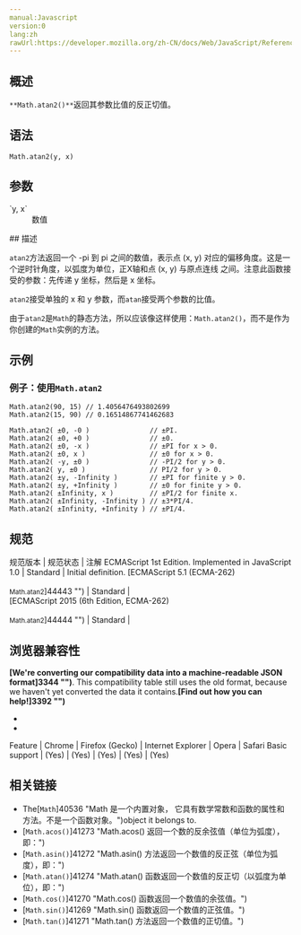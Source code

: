 ```yaml
---
manual:Javascript
version:0
lang:zh
rawUrl:https://developer.mozilla.org/zh-CN/docs/Web/JavaScript/Reference/Global_Objects/Math/atan2
---
```






## 概述<a name="Summary"></a>


`**Math.atan2()**`返回其参数比值的反正切值。


## 语法<a name="Syntax"></a>

```
Math.atan2(y, x) 
```

## 参数<a name="Parameters"></a>
<dl><dt id=''>`y, x`</dt><dd>数值</dd></dl>
## 描述<a name="Description"></a>


`atan2`方法返回一个 -pi 到 pi 之间的数值，表示点 (x, y) 对应的偏移角度。这是一个逆时针角度，以弧度为单位，正X轴和点 (x, y) 与原点连线 之间。注意此函数接受的参数：先传递 y 坐标，然后是 x 坐标。



`atan2`接受单独的 x 和 y 参数，而`atan`接受两个参数的比值。



由于`atan2`是`Math`的静态方法，所以应该像这样使用：`Math.atan2()`，而不是作为你创建的`Math`实例的方法。


## 示例<a name="Examples"></a>

### 例子：使用`Math.atan2`<a name="Example:_Using_Math.atan2"></a>

```
Math.atan2(90, 15) // 1.4056476493802699
Math.atan2(15, 90) // 0.16514867741462683

Math.atan2( ±0, -0 )               // ±PI.
Math.atan2( ±0, +0 )               // ±0.
Math.atan2( ±0, -x )               // ±PI for x > 0.
Math.atan2( ±0, x )                // ±0 for x > 0.
Math.atan2( -y, ±0 )               // -PI/2 for y > 0.
Math.atan2( y, ±0 )                // PI/2 for y > 0.
Math.atan2( ±y, -Infinity )        // ±PI for finite y > 0.
Math.atan2( ±y, +Infinity )        // ±0 for finite y > 0.
Math.atan2( ±Infinity, x )         // ±PI/2 for finite x.
Math.atan2( ±Infinity, -Infinity ) // ±3*PI/4.
Math.atan2( ±Infinity, +Infinity ) // ±PI/4.

```

## 规范<a name="规范"></a>

规范版本 | 规范状态 | 注解 
ECMAScript 1st Edition. Implemented in JavaScript 1.0 | Standard | Initial definition. 
[ECMAScript 5.1 (ECMA-262)<br></br><small>Math.atan2</small>]44443 "") | Standard |  
[ECMAScript 2015 (6th Edition, ECMA-262)<br></br><small>Math.atan2</small>]44444 "") | Standard |  


## 浏览器兼容性<a name="浏览器兼容性"></a>


**[We&#39;re converting our compatibility data into a machine-readable JSON format]3344 "")**. This compatibility table still uses the old format, because we haven&#39;t yet converted the data it contains.**[Find out how you can help!]3392 "")**


* 
* 

Feature | Chrome | Firefox (Gecko) | Internet Explorer | Opera | Safari 
Basic support | (Yes) | (Yes) | (Yes) | (Yes) | (Yes) 




## 相关链接<a name="See_also"></a>

* The[`Math`]40536 "Math 是一个内置对象， 它具有数学常数和函数的属性和方法。不是一个函数对象。")object it belongs to.
* [`Math.acos()`]41273 "Math.acos() 返回一个数的反余弦值（单位为弧度），即：")
* [`Math.asin()`]41272 "Math.asin() 方法返回一个数值的反正弦（单位为弧度），即：")
* [`Math.atan()`]41274 "Math.atan() 函数返回一个数值的反正切（以弧度为单位），即：")
* [`Math.cos()`]41270 "Math.cos() 函数返回一个数值的余弦值。")
* [`Math.sin()`]41269 "Math.sin() 函数返回一个数值的正弦值。")
* [`Math.tan()`]41271 "Math.tan() 方法返回一个数值的正切值。")



